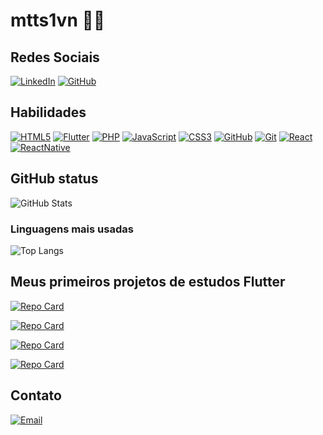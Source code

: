 # mtts1vn 👩‍💻

## Redes Sociais
[![LinkedIn](https://img.shields.io/badge/LinkedIn-000?style=for-the-badge&logo=linkedin&logoColor=0E76A8)](https://www.linkedin.com/in/matheus-vinicius-473658205/)
[![GitHub](https://img.shields.io/badge/github-000?style=for-the-badge&logo=github&logoColor=FFF)](https://github.com/mtts1vn)

## Habilidades
[![HTML5](https://img.shields.io/badge/HTML5-000?style=for-the-badge&logo=html5)](https://developer.mozilla.org/en-US/docs/Glossary/HTML5)
[![Flutter](https://img.shields.io/badge/FLUTTER-000?style=for-the-badge&logo=flutter&logoColor=03e8fc)](https://flutter.dev/)
[![PHP](https://img.shields.io/badge/PHP-000?style=for-the-badge&logo=php&logoColor=00a0c4)](https://www.php.net/docs.php)
[![JavaScript](https://img.shields.io/badge/javascript-000?style=for-the-badge&logo=javascript&logoColor=e5ff00)](https://developer.mozilla.org/en-US/docs/Web/JavaScript)
[![CSS3](https://img.shields.io/badge/css3-000?style=for-the-badge&logo=css3&logoColor=0040ff)](https://developer.mozilla.org/en-US/docs/Web/CSS)
[![GitHub](https://img.shields.io/badge/github-000?style=for-the-badge&logo=github&logoColor=FFF)](https://github.com/mtts1vn)
[![Git](https://img.shields.io/badge/git-000?style=for-the-badge&logo=git&logoColor=ff7300)](https://git-scm.com/doc)
[![React](https://img.shields.io/badge/React-000?style=for-the-badge&logo=react&logoColor=03e8fc)](https://react.dev/)
[![ReactNative](https://img.shields.io/badge/React%20Native-000?style=for-the-badge&logo=react&logoColor=03e8fc)](https://reactnative.dev/)

## GitHub status
![GitHub Stats](https://github-readme-stats.vercel.app/api?username=mtts1vn&theme=transparent&bg_color=000&border_color=30A3DC&show_icons=true&icon_color=30A3DC&title_color=E94D5F&text_color=FFF)

### Linguagens mais usadas
![Top Langs](https://github-readme-stats-git-masterrstaa-rickstaa.vercel.app/api/top-langs/?username=mtts1vn&bg_color=000&border_color=30A3DC&title_color=E94D5F&text_color=FFF)

## Meus primeiros projetos de estudos Flutter
[![Repo Card](https://github-readme-stats.vercel.app/api/pin/?username=mtts1vn&repo=gpt_artist&bg_color=000&border_color=30A3DC&show_icons=true&icon_color=30A3DC&title_color=E94D5F&text_color=FFF)](https://github.com/mtts1vn/gpt_artist)

[![Repo Card](https://github-readme-stats.vercel.app/api/pin/?username=mtts1vn&repo=baby_names_app&bg_color=000&border_color=30A3DC&show_icons=true&icon_color=30A3DC&title_color=E94D5F&text_color=FFF)](https://github.com/mtts1vn/baby_names_app)

[![Repo Card](https://github-readme-stats.vercel.app/api/pin/?username=mtts1vn&repo=restaurant_menu_base_app&bg_color=000&border_color=30A3DC&show_icons=true&icon_color=30A3DC&title_color=E94D5F&text_color=FFF)](https://github.com/mtts1vn/restaurant_menu_base_app)

[![Repo Card](https://github-readme-stats.vercel.app/api/pin/?username=mtts1vn&repo=jp_city_pop_app&bg_color=000&border_color=30A3DC&show_icons=true&icon_color=30A3DC&title_color=E94D5F&text_color=FFF)](https://github.com/mtts1vn/jp_city_pop_app)

## Contato
[![Email](https://img.shields.io/badge/email-000?style=for-the-badge&logo=gmail&logoColor=FFF)](mailto:matheusviniciusdev8901ww@gmail.com)